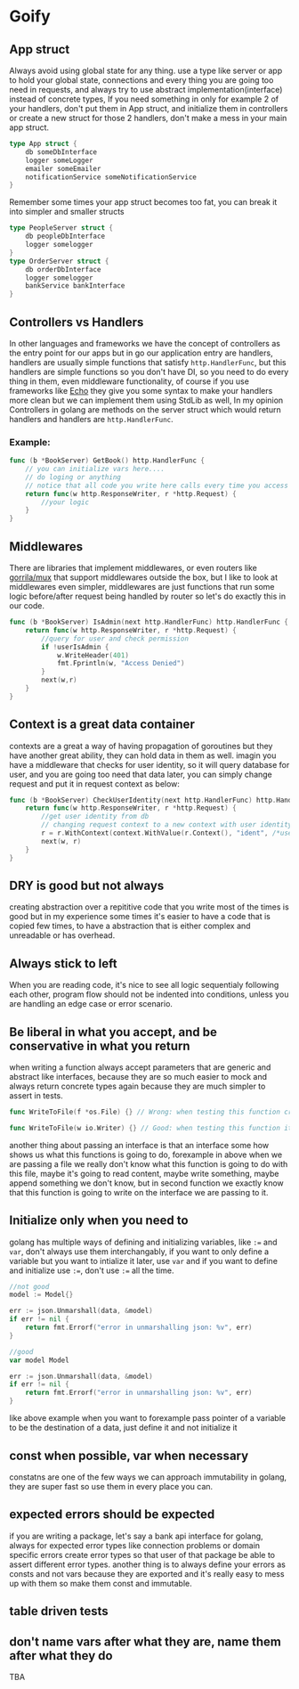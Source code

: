 # Goify


## App struct
Always avoid using global state for any thing. use a type like server or app to hold your global state, connections and every thing you are going too need in requests, and always try to use abstract implementation(interface) instead of concrete types, If you need something in only for example 2 of your handlers, don't put them in App struct, and initialize them in controllers or create a new struct for those 2 handlers, don't make a mess in your main app struct.
```go
type App struct {
    db someDbInterface
    logger someLogger
    emailer someEmailer
    notificationService someNotificationService
}
```
Remember some times your app struct becomes too fat, you can break it into simpler and smaller structs
```go
type PeopleServer struct {
    db peopleDbInterface
    logger somelogger
}
type OrderServer struct {
    db orderDbInterface
    logger somelogger
    bankService bankInterface
}
```


## Controllers vs Handlers
In other languages and frameworks we have the concept of controllers as the entry point for our apps but in go our application entry are handlers, handlers are usually simple functions that satisfy `http.HandlerFunc`, but this handlers are simple functions so you don't have DI, so you need to do every thing in them, even middleware functionality, of course if you use frameworks like [Echo](http://github.com/labstack/echo) they give you some syntax to make your handlers more clean but we can implement them using StdLib as well,
In my opinion Controllers in golang are methods on the server struct which would return handlers and handlers are `http.HandlerFunc`.
### Example:
```go
func (b *BookServer) GetBook() http.HandlerFunc {
    // you can initialize vars here....
    // do loging or anything
    // notice that all code you write here calls every time you access this controller
    return func(w http.ResponseWriter, r *http.Request) {
        //your logic
    }
} 
```
## Middlewares
There are libraries that implement middlewares, or even routers like [gorrila/mux](http://github.com/gorrila/mux) that support middlewares outside the box, but I like to look at middlewares even simpler, middlewares are just functions that run some logic before/after request being handled by router so let's do exactly this in our code.
```go
func (b *BookServer) IsAdmin(next http.HandlerFunc) http.HandlerFunc {
    return func(w http.ResponseWriter, r *http.Request) {
        //query for user and check permission
        if !userIsAdmin {
            w.WriteHeader(401)
            fmt.Fprintln(w, "Access Denied")
        }
        next(w,r)
    }
}
```

## Context is a great data container
contexts are a great a way of having propagation of goroutines but they have another great ability, they can hold data in them as well.
imagin you have a middleware that checks for user identity, so it will query database for user, and you are going too need that data later, you can simply change request and put it in request context as below:
```go
func (b *BookServer) CheckUserIdentity(next http.HandlerFunc) http.HandlerFunc {
    return func(w http.ResponseWriter, r *http.Request) {
        //get user identity from db
        // changing request context to a new context with user identity
        r = r.WithContext(context.WithValue(r.Context(), "ident", /*user identity*/))
        next(w, r)
    }
}
```

## DRY is good but not always
creating abstraction over a repititive code that you write most of the times is good but in my experience some times it's easier to have a code that is copied few times, to have a abstraction that is either complex and unreadable or has overhead.

## Always stick to left
When you are reading code, it's nice to see all logic sequentialy following each other, program flow should not be indented into conditions, unless you are handling an edge case or error scenario. 

## Be liberal in what you accept, and be conservative in what you return
when writing a function always accept parameters that are generic and abstract like interfaces, because they are so much easier to mock
and always return concrete types again because they are much simpler to assert in tests.
```go
func WriteToFile(f *os.File) {} // Wrong: when testing this function creating a os.File is too expensive

func WriteToFile(w io.Writer) {} // Good: when testing this function it's really easy to create io.Pipe and pass pipeWriter to this function and assert on reader

```

another thing about passing an interface is that an interface some how shows us what this functions is going to do, forexample in above when we are passing a file we really don't know what this function is going to do with this file, maybe it's going to read content, maybe write something, maybe append something we don't know, but in second function we exactly know that this function is going to write on the interface we are passing to it.

## Initialize only when you need to
golang has multiple ways of defining and initializing variables, like `:=` and `var`, don't always use them interchangably, if you want to only define a variable but you want to intialize it later, use `var` and if you want to define and initialize use `:=`, don't use `:=` all the time.
```go
//not good
model := Model{}

err := json.Unmarshall(data, &model)
if err != nil {
    return fmt.Errorf("error in unmarshalling json: %v", err)
}

//good
var model Model

err := json.Unmarshall(data, &model)
if err != nil {
    return fmt.Errorf("error in unmarshalling json: %v", err)
}

``` 
like above example when you want to forexample pass pointer of a variable to be the destination of a data, just define it and not initialize it


## const when possible, var when necessary
constatns are one of the few ways we can approach immutability in golang, they are super fast so use them in every place you can. 

## expected errors should be expected
if you are writing a package, let's say a bank api interface for golang, always for expected error types like connection problems or domain specific errors create error types so that user of that 
package be able to assert different error types. another thing is to always define your errors as consts and not vars because they are exported and it's really easy to mess up with them so make them const and immutable.

## table driven tests


## don't name vars after what they are, name them after what they do
TBA